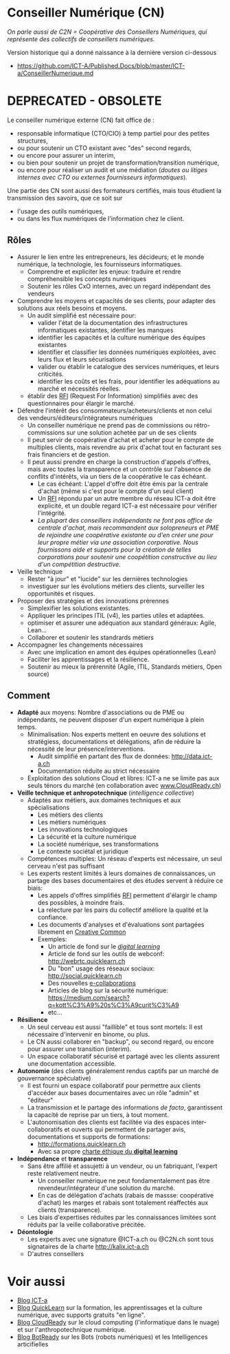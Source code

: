 # Conseiller Numérique (CN)
_On parle aussi de C2N = Coopérative des Conseillers Numériques, qui représente des collectifs de conseillers numériques._

Version historique qui a donné naissance à la dernière version ci-dessous
* https://github.com/ICT-A/Published.Docs/blob/master/ICT-a/ConseillerNumerique.md

# DEPRECATED - OBSOLETE
Le conseiller numérique externe (CN) fait office de :
* responsable informatique (CTO/CIO) à temp partiel pour des petites structures, 
* ou pour soutenir un CTO existant avec "des" second regards, 
* ou encore pour assurer un interim, 
* ou bien pour soutenir un projet de transformation/transition numérique, 
* ou encore pour réaliser un audit et une médiation (_doutes ou litiges internes avec CTO ou externes fournisseurs informatiques_).

Une partie des CN sont aussi des formateurs certifiés, mais tous étudient la transmission des savoirs, que ce soit sur 
* l'usage des outils numériques, 
* ou dans les flux numériques de l'information chez le client.

## Rôles ##
* Assurer le lien entre les entrepreneurs, les décideurs; et le monde numérique, la technologie, les fournisseurs informatiques.
  * Comprendre et expliciter les enjeux: traduire et rendre compréhensible les concepts numériques
  * Soutenir les rôles CxO internes, avec un regard indépendant des vendeurs
* Comprendre les moyens et capacités de ses clients, pour adapter des solutions aux réels besoins et moyens.
  * Un audit simplifié est nécessaire pour:
    * valider l'état de la documentation des infrastructures informatiques existantes, identifier les manques
    * identifier les capacités et la culture numérique des équipes existantes
    * identifier et classifier les données numériques exploitées, avec leurs flux et leurs sécurisations
    * valider ou établir le catalogue des services numériques, et leurs criticités.
    * identifier les coûts et les frais, pour identifier les adéquations au marché et nécessités réelles.
  * établir des [RFI](https://github.com/ICT-A/Published.Docs/blob/master/ICT-a/RFI.md) (Request For Information) simplifiés avec des questionnaires pour élargir le marché.
* Défendre l'intérêt des consommateurs/acheteurs/clients et non celui des vendeurs/éditeurs/intégrateurs numériques
  * Un conseiller numérique ne prend pas de commissions ou rétro-commissions sur une solution achetée par un de ses clients
  * Il peut servir de coopérative d'achat et acheter pour le compte de multiples clients, mais revendre au prix d'achat tout en facturant ses frais financiers et de gestion.
  * Il peut aussi prendre en charge la construction d'appels d'offres, mais avec toutes la transparence et un contrôle sur l'absence de conflits d'intérêts, via un tiers de la coopérative le cas échéant.
    * Le cas échéant: L'appel d'offre doit être émis par la centrale d'achat (même si c'est pour le compte d'un seul client)
    * Un [RFI](https://github.com/ICT-A/Published.Docs/blob/master/ICT-a/RFI.md) répondu par un autre membre du réseau ICT-a doit être explicité, et un double regard ICT-a est nécessaire pour vérifier l'intégrité.
    * _La plupart des conseillers indépendants ne font pas office de centrale d'achat, mais recommandent aux solopreneurs et PME de rejoindre une coopérative existante ou d'en créer une pour leur propre métier via une association corporative. Nous fournissons aide et supports pour la création de telles corporations pour soutenir une coopétition constructive au lieu d'un compétition destructive._
* Veille technique
  * Rester "à jour" et "lucide" sur les dernières technologies
  * investiguer sur les évolutions métiers des clients, surveiller les opportunités et risques.
* Proposer des stratégies et des innovations prérennes
  * Simplexifier les solutions existantes.
  * Appliquer les principes ITIL (v4), les parties utiles et adaptées.
  * optimiser et assurer une adéquation aux standard généraux: Agile, Lean...
  * Collaborer et soutenir les standrards métiers
* Accompagner les changements nécessaires
  * Avec une implication en amont des équipes opérationnelles (Lean)
  * Faciliter les apprentissages et la résilience.
  * Soutenir au mieux la prérennité (Agile, ITIL, Standards métiers, Open source)
  
## Comment ##
* **Adapté** aux moyens: Nombre d'associations ou de PME ou indépendants, ne peuvent disposer d'un expert numérique à plein temps.
  * Minimalisation: Nos experts mettent en oeuvre des solutions et stratégiess, documentations et délégations, afin de réduire la nécessité de leur présence/interventions.
    * Audit simplifié en partant des flux de données: http://data.ict-a.ch
    * Documentation réduite au strict nécessaire
  * Exploitation des solutions Cloud et libres: ICT-a ne se limite pas aux seuls ténors du marché (en collaboration avec www.CloudReady.ch)
* **Veille technique et anhropotechnique** (_intelligence collective_)
  * Adaptés aux métiers, aux domaines techniques et aux spécialisations
    * Les métiers des clients
    * Les métiers numériques
    * Les innovations technologiques
    * La sécurité et la culture numérique
    * La société numérique, ses transformations
    * Le contexte sociétal et juridique
  * Compétences multiples: Un réseau d'experts est nécessaire, un seul cerveau n'est pas suffisant
  * Les experts restent limités à leurs domaines de connaissances, un partage des bases documentaires et des études servent à réduire ce biais: 
    * Les appels d'offres simplifiés [RFI](https://github.com/ICT-A/Published.Docs/blob/master/ICT-a/RFI.md) permettent d'élargir le champ des possibles, à moindre frais.
    * La relecture par les pairs du collectif améliore la qualité et la confiance.
    * Les documents d'analyses et d'évaluations sont partagées librement en [Creative Common](https://fr.wikipedia.org/wiki/Creative_Commons)
    * Exemples: 
      * Un article de fond sur le _[digital learning](http://digital.quicklearn.ch)_
      * Article de fond sur les outils de webconf: http://webrtc.quicklearn.ch
      * Du "bon" usage des réseaux sociaux: http://social.quicklearn.ch
      * Des nouvelles [e-collaborations](http://collaborer.quicklearn.ch)
      * Articles de blog sur la sécurité numérique: https://medium.com/search?q=kott%C3%A9%20s%C3%A9curit%C3%A9
      * etc...
* **Résilience**
  * Un seul cerveau est aussi "faillible" et tous sont mortels: Il est nécessaire d'intervenir en binome, ou plus. 
  * Le CN aussi collaborer en "backup", ou second regard, ou encore pour assurer une transition (interim).
  * Un espace collaboratif sécurisé et partagé avec les clients assurent une documentation accessible.
* **Autonomie** (des clients généralement rendus captifs par un marché de gouvernance spéculative)
  * Il est fourni un espace collaboratif pour permettre aux clients d'accéder aux bases documentaires avec un rôle "admin" et "éditeur"
  * La transmission et le partage des informations _de facto_, garantissent la capacité de reprise par un tiers, à tout moment.
  * L'autonomisation des clients est facilitée via des espaces inter-collaboratifs et ouverts qui permettent de partager avis, documentations et supports de formations:
    * http://formations.quicklearn.ch
    * Avec sa propre [charte éthique du **digital learning**](http://charte.quicklearn.ch)
* **Indépendance** et **transparence**
  * Sans être affilié et assujetti à un vendeur, ou un fabriquant, l'expert reste relativement neutre.
    * Un conseiller numérique ne peut fondamentalement pas être revendeur/intégrateur d'une solution du marché.
    * En cas de délégation d'achats (rabais de massse: coopérative d'achat) les marges et rabais sont totalement réaffectés aux clients (transparence).
  * Les biais d'expertises réduites par les connaissances limitées sont réduits par la veille collaborative précitée.
* **Déontologie**
  * Les experts avec une signature @ICT-a.ch ou @C2N.ch sont tous signataires de la charte http://kalix.ict-a.ch
  * D'autres conseillers
 
 # Voir aussi
 * [Blog ICT-a](https://medium.com/conseillers-num%C3%A9riques-suisses-romands/pourquoi-ict-a-1bfd562cd130)
 * [Blog QuickLearn](http://blog.quicklearn.ch) sur la formation, les apprentissages et la culture numérique, avec supports gratuits "en ligne".
 * [Blog CloudReady](http://blog.cloudready.ch) sur le cloud computing (l'informatique dans le nuage) et sur l'anthropotechnique numérique.
 * [Blog BotReady](http://blog.cloudready.ch) sur les Bots (robots numériques) et les Intelligences articifielles
 
